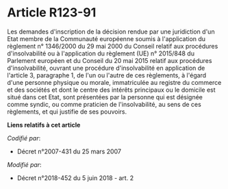 # Article R123-91

Les demandes d'inscription de la décision rendue par une juridiction d'un Etat membre de la Communauté européenne soumis à
l'application du règlement n° 1346/2000 du 29 mai 2000 du Conseil relatif aux procédures d'insolvabilité ou à l'application
du règlement (UE) n° 2015/848 du Parlement européen et du Conseil du 20 mai 2015 relatif aux procédures d'insolvabilité,
ouvrant une procédure d'insolvabilité en application de l'article 3, paragraphe 1, de l'un ou l'autre de ces règlements, à
l'égard d'une personne physique ou morale, immatriculée au registre du commerce et des sociétés et dont le centre des
intérêts principaux ou le domicile est situé dans cet Etat, sont présentées par la personne qui est désignée comme syndic, ou
comme praticien de l'insolvabilité, au sens de ces règlements, et qui justifie de ses pouvoirs.

**Liens relatifs à cet article**

_Codifié par_:

  - Décret n°2007-431 du 25 mars 2007

_Modifié par_:

  - Décret n°2018-452 du 5 juin 2018 - art. 2

